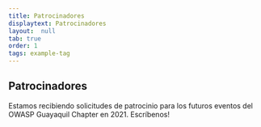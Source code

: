 ```yaml
---
title: Patrocinadores
displaytext: Patrocinadores
layout:  null
tab: true
order: 1
tags: example-tag
---
```


## Patrocinadores

Estamos recibiendo solicitudes de patrocinio para los futuros eventos del OWASP Guayaquil Chapter en 2021. Escríbenos!
